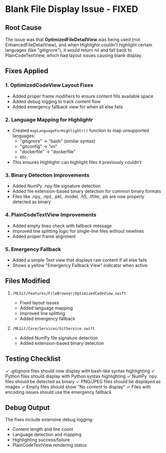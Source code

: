 # Blank File Display Issue - FIXED

## Root Cause
The issue was that **OptimizedFileDetailView** was being used (not EnhancedFileDetailView), and when Highlightr couldn't highlight certain languages (like "gitignore"), it would return nil and fall back to PlainCodeTextView, which had layout issues causing blank display.

## Fixes Applied

### 1. OptimizedCodeView Layout Fixes
- Added proper frame modifiers to ensure content fills available space
- Added debug logging to track content flow
- Added emergency fallback view for when all else fails

### 2. Language Mapping for Highlightr
- Created `mapLanguageForHighlightr()` function to map unsupported languages:
  - "gitignore" → "bash" (similar syntax)
  - "gitconfig" → "ini"
  - "dockerfile" → "dockerfile"
  - etc.
- This ensures Highlightr can highlight files it previously couldn't

### 3. Binary Detection Improvements
- Added NumPy .npy file signature detection
- Added file extension-based binary detection for common binary formats
- Files like .npy, .npz, .pkl, .model, .h5, .tflite, .pb are now properly detected as binary

### 4. PlainCodeTextView Improvements
- Added empty lines check with fallback message
- Improved line splitting logic for single-line files without newlines
- Added proper frame alignment

### 5. Emergency Fallback
- Added a simple Text view that displays raw content if all else fails
- Shows a yellow "Emergency Fallback View" indicator when active

## Files Modified

1. `/MLGit/Features/FileBrowser/OptimizedCodeView.swift`
   - Fixed layout issues
   - Added language mapping
   - Improved line splitting
   - Added emergency fallback

2. `/MLGit/Core/Services/GitService.swift`
   - Added NumPy file signature detection
   - Added extension-based binary detection

## Testing Checklist

✓ .gitignore files should now display with bash-like syntax highlighting
✓ Python files should display with Python syntax highlighting
✓ NumPy .npy files should be detected as binary
✓ PNG/JPEG files should be displayed as images
✓ Empty files should show "No content to display"
✓ Files with encoding issues should use the emergency fallback

## Debug Output
The fixes include extensive debug logging:
- Content length and line count
- Language detection and mapping
- Highlighting success/failure
- PlainCodeTextView rendering status